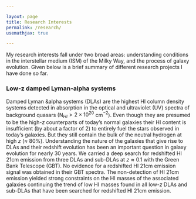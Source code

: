 ```yaml
---

layout: page
title: Research Interests
permalink: /research/
usemathjax: true

---
```

My research interests fall under two broad areas: understanding conditions in the interstellar medium (ISM) of the Milky Way,
and the process of galaxy evolution. Given below is a brief summary of different research projects I have done so far.

### Low-z damped Lyman-alpha systems
Damped Lyman &alpha systems (DLAs) are the highest HI column density systems detected in absorption in the optical and ultraviolet (UV) spectra of background quasars (N$_{HI} > 2 \times 10^{20}$ cm$^{-2}$). Even though they are presumed to be the high-$z$ counterparts of today’s normal galaxies their HI content is insufficient (by about a factor of 2) to entirely fuel the stars observed in today’s galaxies. But they still contain the bulk of the neutral hydrogen at high $z$ ($\approx$ 80%). Understanding the nature of the galaxies that give rise to DLAs and their redshift evolution has been an important question in galaxy evolution for nearly 30 years. We carried a deep search for redshifted HI 21cm emission from three DLAs and sub-DLAs at $z\approx0.1$ with the Green Bank Telescope (GBT). No evidence for a redshifted HI 21cm emission signal was obtained in their GBT spectra. The non-detection of HI 21cm emission yielded strong constraints on the HI masses of the associated galaxies continuing the trend of low HI masses found in all low-$z$ DLAs and sub-DLAs that have been searched for redshifted HI 21cm emission.

